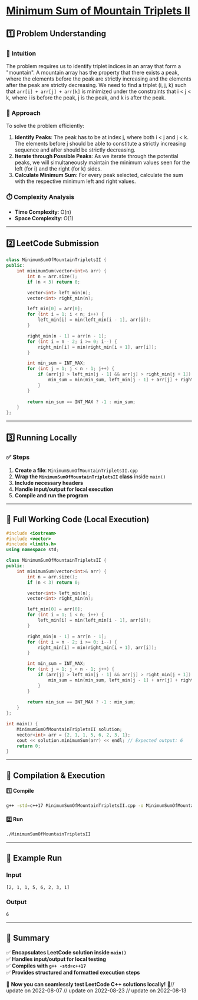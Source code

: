 # **[Minimum Sum of Mountain Triplets II](https://leetcode.com/problems/minimum-sum-of-mountain-triplets-ii/description/)**  

## **1️⃣ Problem Understanding**  
### **📌 Intuition**  
The problem requires us to identify triplet indices in an array that form a "mountain". A mountain array has the property that there exists a peak, where the elements before the peak are strictly increasing and the elements after the peak are strictly decreasing. We need to find a triplet (i, j, k) such that `arr[i] + arr[j] + arr[k]` is minimized under the constraints that i < j < k, where i is before the peak, j is the peak, and k is after the peak.

### **🚀 Approach**  
To solve the problem efficiently:
1. **Identify Peaks**: The peak has to be at index j, where both i < j and j < k. The elements before j should be able to constitute a strictly increasing sequence and after should be strictly decreasing.
2. **Iterate through Possible Peaks**: As we iterate through the potential peaks, we will simultaneously maintain the minimum values seen for the left (for i) and the right (for k) sides.
3. **Calculate Minimum Sum**: For every peak selected, calculate the sum with the respective minimum left and right values.

### **⏱️ Complexity Analysis**  
- **Time Complexity**: O(n)  
- **Space Complexity**: O(1)  

---  

## **2️⃣ LeetCode Submission**  
```cpp
class MinimumSumOfMountainTripletsII {
public:
    int minimumSum(vector<int>& arr) {
        int n = arr.size();
        if (n < 3) return 0;

        vector<int> left_min(n);
        vector<int> right_min(n);

        left_min[0] = arr[0];
        for (int i = 1; i < n; i++) {
            left_min[i] = min(left_min[i - 1], arr[i]);
        }

        right_min[n - 1] = arr[n - 1];
        for (int i = n - 2; i >= 0; i--) {
            right_min[i] = min(right_min[i + 1], arr[i]);
        }

        int min_sum = INT_MAX;
        for (int j = 1; j < n - 1; j++) {
            if (arr[j] > left_min[j - 1] && arr[j] > right_min[j + 1]) {
                min_sum = min(min_sum, left_min[j - 1] + arr[j] + right_min[j + 1]);
            }
        }
        
        return min_sum == INT_MAX ? -1 : min_sum;
    }
}; 
```  

---  

## **3️⃣ Running Locally**  
### **✅ Steps**  
1. **Create a file**: `MinimumSumOfMountainTripletsII.cpp`  
2. **Wrap the `MinimumSumOfMountainTripletsII` class** inside `main()`  
3. **Include necessary headers**  
4. **Handle input/output for local execution**  
5. **Compile and run the program**  

---  

## **📝 Full Working Code (Local Execution)**  
```cpp
#include <iostream>
#include <vector>
#include <limits.h>
using namespace std;

class MinimumSumOfMountainTripletsII {
public:
    int minimumSum(vector<int>& arr) {
        int n = arr.size();
        if (n < 3) return 0;

        vector<int> left_min(n);
        vector<int> right_min(n);

        left_min[0] = arr[0];
        for (int i = 1; i < n; i++) {
            left_min[i] = min(left_min[i - 1], arr[i]);
        }

        right_min[n - 1] = arr[n - 1];
        for (int i = n - 2; i >= 0; i--) {
            right_min[i] = min(right_min[i + 1], arr[i]);
        }

        int min_sum = INT_MAX;
        for (int j = 1; j < n - 1; j++) {
            if (arr[j] > left_min[j - 1] && arr[j] > right_min[j + 1]) {
                min_sum = min(min_sum, left_min[j - 1] + arr[j] + right_min[j + 1]);
            }
        }
        
        return min_sum == INT_MAX ? -1 : min_sum;
    }
};

int main() {
    MinimumSumOfMountainTripletsII solution;
    vector<int> arr = {2, 1, 1, 5, 6, 2, 3, 1};
    cout << solution.minimumSum(arr) << endl; // Expected output: 6
    return 0;
}
```  

---  

## **🔧 Compilation & Execution**  
#### **1️⃣ Compile**  
```bash
g++ -std=c++17 MinimumSumOfMountainTripletsII.cpp -o MinimumSumOfMountainTripletsII
```  

#### **2️⃣ Run**  
```bash
./MinimumSumOfMountainTripletsII
```  

---  

## **🎯 Example Run**  
### **Input**  
```
[2, 1, 1, 5, 6, 2, 3, 1]
```  
### **Output**  
```
6
```  

---  

## **📌 Summary**  
✅ **Encapsulates LeetCode solution inside `main()`**  
✅ **Handles input/output for local testing**  
✅ **Compiles with `g++ -std=c++17`**  
✅ **Provides structured and formatted execution steps**  

🚀 **Now you can seamlessly test LeetCode C++ solutions locally!** 🚀// update on 2022-08-07
// update on 2022-08-23
// update on 2022-08-13
